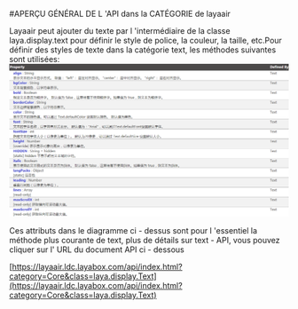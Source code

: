 #APERÇU GÉNÉRAL DE L 'API dans la CATÉGORIE de layaair

Layaair peut ajouter du texte par l 'intermédiaire de la classe laya.display.text pour définir le style de police, la couleur, la taille, etc.Pour définir des styles de texte dans la catégorie text, les méthodes suivantes sont utilisées:
![1](img/1.png)

Ces attributs dans le diagramme ci - dessus sont pour l 'essentiel la méthode plus courante de text, plus de détails sur text - API, vous pouvez cliquer sur l' URL du document API ci - dessous

[https://layaair.ldc.layabox.com/api/index.html?category=Core&class=laya.display.Text](https://layaair.ldc.layabox.com/api/index.html?category=Core&class=laya.display.Text)

